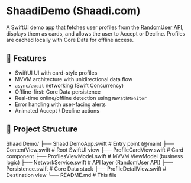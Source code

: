 
# ShaadiDemo (Shaadi.com)

A SwiftUI demo app that fetches user profiles from the [RandomUser API](https://randomuser.me/),
displays them as cards, and allows the user to Accept or Decline.
Profiles are cached locally with Core Data for offline access.

## 🚀 Features

- SwiftUI UI with card-style profiles
- MVVM architecture with unidirectional data flow
- `async/await` networking (Swift Concurrency)
- Offline-first: Core Data persistence
- Real-time online/offline detection using `NWPathMonitor`
- Error handling with user-facing alerts
- Animated Accept / Decline actions

## 📂 Project Structure

ShaadiDemo/
├── ShaadiDemoApp.swift        # Entry point (@main)
├── ContentView.swift          # Root SwiftUI view
├── ProfileCardView.swift      # Card component
├── ProfilesViewModel.swift    # MVVM ViewModel (business logic)
├── NetworkService.swift       # API layer (RandomUser API)
├── Persistence.swift          # Core Data stack
├── ProfileDetailView.swift    # Destination view
└── README.md                  # This file
